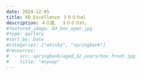```yaml
---
date: 2024-12-05
title: XO Excellence ３０００ml
description: ４０度、 ３０００ml。
#featured_image: 03_box_open.jpg
#type: gallery
#sort_by: Date
#categories: ["whisky", "springbank"]
#resources:
#  - src: springbank/aged_32_years/box_front.jpg
#    title: "anyway"
---
```

